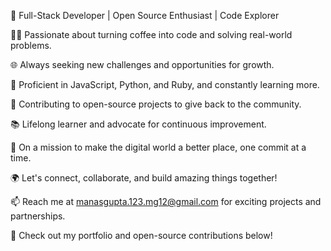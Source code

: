 🚀 Full-Stack Developer | Open Source Enthusiast | Code Explorer

👨‍💻 Passionate about turning coffee into code and solving real-world problems.

🌐 Always seeking new challenges and opportunities for growth.

🔧 Proficient in JavaScript, Python, and Ruby, and constantly learning more.

🌱 Contributing to open-source projects to give back to the community.

📚 Lifelong learner and advocate for continuous improvement.

🎯 On a mission to make the digital world a better place, one commit at a time.

🌍 Let's connect, collaborate, and build amazing things together!

📫 Reach me at manasgupta.123.mg12@gmail.com for exciting projects and partnerships.

🔗 Check out my portfolio and open-source contributions below!

